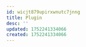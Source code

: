 ```yaml
---
id: wicjt879upirxwnutc7jnng
title: Plugin
desc: ''
updated: 1752241334066
created: 1752241334066
---
```

